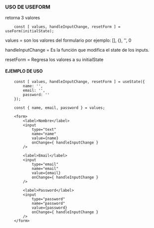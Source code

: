 ### USO DE USEFORM

retorna 3 valores 

```
    const [ values, handleInputChange, resetForm ] = useForm(initialState);
```

values = son los valores del formulario por ejemplo:
    [], {}, '', 0

handleInputChange = Es la función que modifica el state de los inputs. 

resetForm = Regresa los valores a su initialState

#### EJEMPLO DE USO

```
    const [ values, handleInputChange, resetForm ] = useState({
        name: '',
        email: '',
        password: ''
    });

    const { name, email, password } = values;

    <form>
        <label>Nombre</label>
        <input 
            type="text"
            name="name"
            value={name}
            onChange={ handleInputChange }
        />

        <label>Email</label>
        <input 
            type="email"
            name="email"
            value={email}
            onChange={ handleInputChange }
        />

        <label>Password</label>
        <input 
            type="password"
            name="password"
            value={password}
            onChange={ handleInputChange }
        />
    </form>
```